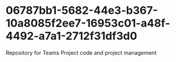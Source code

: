 # 06787bb1-5682-44e3-b367-10a8085f2ee7-16953c01-a48f-4492-a7a1-2712f31df3d0
Repository for Teams Project code and project management
